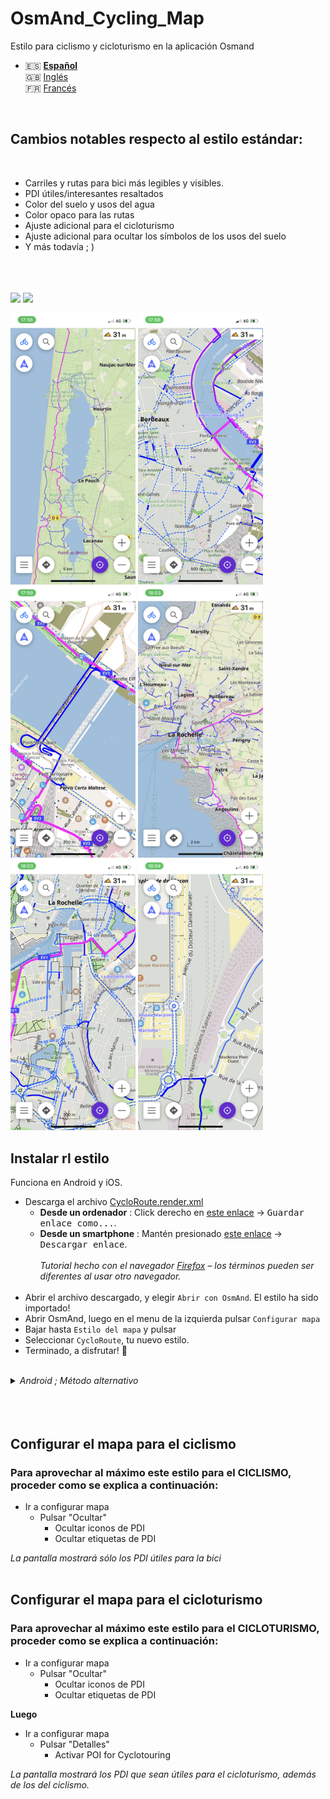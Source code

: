 # OsmAnd_Cycling_Map
Estilo para ciclismo y cicloturismo en la aplicación Osmand

- 🇪🇸 **[Español](README_ES.md)**<br>
🇬🇧 [Inglés](README_EN.md)<br>
🇫🇷 [Francés](README.md)

<br>

## Cambios notables respecto al estilo estándar:
<br>

- Carriles y rutas para bici más legibles y visibles.
- PDI útiles/interesantes resaltados
- Color del suelo y usos del agua
- Color opaco para las rutas
- Ajuste adicional para el cicloturismo
- Ajuste adicional para ocultar los símbolos de los usos del suelo
- Y más todavía ; ) 
<br><br><br><br>

<p float="left">
  <img src="IMG_6303.PNG" width="200" />
  <img src="IMG_6304.PNG" width="200" />
</p>

<p float="left">
  <img src="IMG_6296.PNG" width="200" />
  <img src="IMG_6297.PNG" width="200" />
  <img src="IMG_6298.PNG" width="200" />
  <img src="IMG_6299.PNG" width="200" />
  <img src="IMG_6300.PNG" width="200" />
  <img src="IMG_6301.PNG" width="200" />
</p>

## Instalar rl estilo
Funciona en Android y iOS.

- Descarga el archivo [CycloRoute.render.xml](https://raw.githubusercontent.com/Hades1503/OsmAnd_Cycling_Map/main/CycloRoute.render.xml)
  - **Desde un ordenador** : Click derecho en [este enlace](https://github.com/Hades1503/OsmAnd_Cycling_Map/raw/main/CycloRoute.render.xml) → <kbd><samp>Guardar enlace como...</samp></kbd>.
  - **Desde un smartphone** : Mantén presionado [este enlace](https://github.com/Hades1503/OsmAnd_Cycling_Map/raw/main/CycloRoute.render.xml) → <kbd><samp>Descargar enlace</samp></kbd>.<br>
    <br>
    *Tutorial hecho con el navegador <a href="https://www.mozilla.org/es-ES/firefox/new/">Firefox</a> – los términos pueden ser diferentes al usar otro navegador.*<br>
    <br>
- Abrir el archivo descargado, y elegir `Abrir con OsmAnd`. El estilo ha sido importado!
- Abrir OsmAnd, luego en el menu de la izquierda pulsar `Configurar mapa`
- Bajar hasta `Estilo del mapa` y pulsar
- Seleccionar `CycloRoute`, tu nuevo estilo.
- Terminado, a disfrutar! 🎉
<br>
<details>
    <summary><i>Android ; Método alternativo</i></summary>
        <p>Una vez descargado el archivo, moverlo a la carpeta Android → Data → net.osmand.plus → files → rendering.</p>
</details>
<br><br><br>

## Configurar el mapa para el ciclismo


### Para aprovechar al máximo este estilo para el CICLISMO, proceder como se explica a continuación:

  - Ir a configurar mapa
    - Pulsar "Ocultar"
      - Ocultar iconos de PDI
      - Ocultar etiquetas de PDI

*La pantalla mostrará sólo los PDI útiles para la bici*
<br><br>



## Configurar el mapa para el cicloturismo

### Para aprovechar al máximo este estilo para el CICLOTURISMO, proceder como se explica a continuación:

  - Ir a configurar mapa
    - Pulsar "Ocultar"
      - Ocultar iconos de PDI
      - Ocultar etiquetas de PDI

**Luego**

  - Ir a configurar mapa
    - Pulsar "Detalles"
      - Activar POI for Cyclotouring

*La pantalla mostrará los PDI que sean útiles para el cicloturismo, además de los del ciclismo.*
